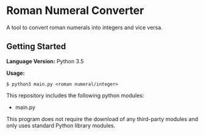 # Roman Numeral Converter
A tool to convert roman numerals into integers and vice versa.

## Getting Started
__Language Version:__ Python 3.5

__Usage:__
```
$ python3 main.py <roman numeral/integer>
```
This repository includes the following python modules:
* main.py

This program does not require the download of any third-party modules and only uses standard Python library modules.
